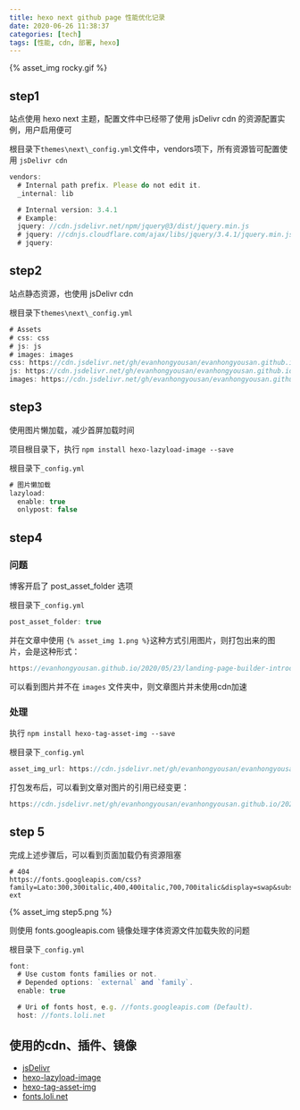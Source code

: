 ```yaml
---
title: hexo next github page 性能优化记录
date: 2020-06-26 11:38:37
categories: [tech]
tags: [性能, cdn, 部署, hexo]
---
```


{% asset_img rocky.gif %}

<escape><!-- more --></escape>

## step1

站点使用 hexo next 主题，配置文件中已经带了使用 jsDelivr cdn 的资源配置实例，用户启用便可

根目录下`themes\next\_config.yml`文件中，vendors项下，所有资源皆可配置使用 `jsDelivr cdn`

```javascript
vendors:
  # Internal path prefix. Please do not edit it.
  _internal: lib

  # Internal version: 3.4.1
  # Example:
  jquery: //cdn.jsdelivr.net/npm/jquery@3/dist/jquery.min.js
  # jquery: //cdnjs.cloudflare.com/ajax/libs/jquery/3.4.1/jquery.min.js
  # jquery:
```

## step2

站点静态资源，也使用 jsDelivr cdn

根目录下`themes\next\_config.yml`

```javascript
# Assets
# css: css
# js: js
# images: images
css: https://cdn.jsdelivr.net/gh/evanhongyousan/evanhongyousan.github.io/css
js: https://cdn.jsdelivr.net/gh/evanhongyousan/evanhongyousan.github.io/js
images: https://cdn.jsdelivr.net/gh/evanhongyousan/evanhongyousan.github.io/images
```

## step3

使用图片懒加载，减少首屏加载时间

项目根目录下，执行 `npm install hexo-lazyload-image --save`

根目录下`_config.yml`

```javascript
# 图片懒加载
lazyload:
  enable: true 
  onlypost: false
```

## step4

### 问题

博客开启了 post_asset_folder 选项

根目录下`_config.yml`

```javascript
post_asset_folder: true
```

并在文章中使用 `{% asset_img 1.png %}`这种方式引用图片，则打包出来的图片，会是这种形式：

```javascript
https://evanhongyousan.github.io/2020/05/23/landing-page-builder-introduct/image2020-5-14_17-40-17.png
```

可以看到图片并不在 `images` 文件夹中，则文章图片并未使用cdn加速

### 处理

执行 `npm install hexo-tag-asset-img --save`

根目录下`_config.yml`

```javascript
asset_img_url: https://cdn.jsdelivr.net/gh/evanhongyousan/evanhongyousan.github.io
```

打包发布后，可以看到文章对图片的引用已经变更：

```javascript
https://cdn.jsdelivr.net/gh/evanhongyousan/evanhongyousan.github.io/2020/05/23/landing-page-builder-introduct/image2020-5-14_17-40-17.png
```

## step 5

完成上述步骤后，可以看到页面加载仍有资源阻塞

```
# 404
https://fonts.googleapis.com/css?family=Lato:300,300italic,400,400italic,700,700italic&display=swap&subset=latin,latin-ext
```

{% asset_img step5.png %}

则使用 fonts.googleapis.com 镜像处理字体资源文件加载失败的问题

根目录下`_config.yml`

```javascript
font:
  # Use custom fonts families or not.
  # Depended options: `external` and `family`.
  enable: true

  # Uri of fonts host, e.g. //fonts.googleapis.com (Default).
  host: //fonts.loli.net
```

## 使用的cdn、插件、镜像

- [jsDelivr](https://www.jsdelivr.com/)
- [hexo-lazyload-image](https://www.npmjs.com/package/hexo-lazyload-image)
- [hexo-tag-asset-img](https://github.com/victor-fdez/hexo-tag-asset-img)
- [fonts.loli.net](https://sb.sb/blog/css-cdn/)